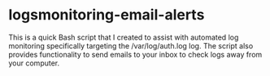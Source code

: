 # logsmonitoring-email-alerts
This is a quick Bash script that I created to assist with automated log monitoring specifically targeting the /var/log/auth.log log. The script also provides functionality to send emails to your inbox to check logs away from your computer.
